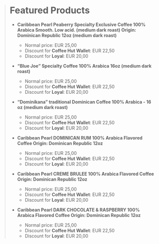 ># Featured Products
>
> - **Caribbean Pearl Peaberry Specialty Exclusive Coffee 100% Arabica Smooth. Low acid. (medium dark roast) Origin: Dominican Republic 12oz (medium dark roast)**
>   - Normal price: EUR 25,00
>   - Discount for **Coffee Hut Wallet**: EUR 22,50
>   - Discount for **Loyal**: EUR 20,00
> 
> - **“Blue Joe” Specialty Coffee 100% Arabica 16oz (medium dark roast)**
>   - Normal price: EUR 25,00
>   - Discount for **Coffee Hut Wallet**: EUR 22,50
>   - Discount for **Loyal**: EUR 20,00
> 
> - **“Dominikana” traditional Dominican Coffee 100% Arabica - 16 oz (medium dark roast)**
>   - Normal price: EUR 25,00
>   - Discount for **Coffee Hut Wallet**: EUR 22,50
>   - Discount for **Loyal**: EUR 20,00
> 
> - **Caribbean Pearl DOMINICAN RUM 100% Arabica Flavored Coffee Origin: Dominican Republic 12oz**
>   - Normal price: EUR 25,00
>   - Discount for **Coffee Hut Wallet**: EUR 22,50
>   - Discount for **Loyal**: EUR 20,00
> 
> - **Caribbean Pearl CREME BRULEE 100% Arabica Flavored Coffee Origin: Dominican Republic 12oz**
>   - Normal price: EUR 25,00
>   - Discount for **Coffee Hut Wallet**: EUR 22,50
>   - Discount for **Loyal**: EUR 20,00
> 
> - **Caribbean Pearl DARK CHOCOLATE & RASPBERRY 100% Arabica Flavored Coffee Origin: Dominican Republic 12oz**
>   - Normal price: EUR 25,00
>   - Discount for **Coffee Hut Wallet**: EUR 22,50
>   - Discount for **Loyal**: EUR 20,00
